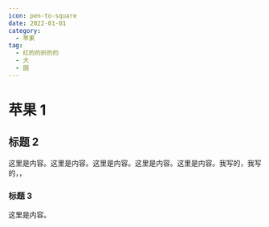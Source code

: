 ```yaml
---
icon: pen-to-square
date: 2022-01-01
category:
  - 苹果
tag:
  - 红的的折的的
  - 大
  - 圆
---
```


# 苹果 1

## 标题 2

这里是内容。这里是内容。这里是内容。这里是内容。这里是内容。我写的，我写的，，

### 标题 3

这里是内容。
